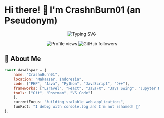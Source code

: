 # Hi there! 👋 I'm CrashnBurn01 (an Pseudonym)

<div align="center">
  <img src="https://readme-typing-svg.herokuapp.com?font=Fira+Code&size=22&duration=3000&pause=1000&color=2F81F7&center=true&vCenter=true&width=440&lines=Welcome+to+my+GitHub!;Full+Stack+Developer;Always+learning+new+things;Building+amazing+projects" alt="Typing SVG" />
</div>

<p align="center">
  <img src="https://komarev.com/ghpvc/?username=crashnburn01&label=Profile%20views&color=0e75b6&style=flat" alt="Profile views" />
  <img src="https://img.shields.io/github/followers/crashnburn01?label=Followers&style=social" alt="GitHub followers" />
</p>

## 🚀 About Me

```javascript
const developer = {
    name: "CrashnBurn01",
    location: "Makassar, Indonesia",
    code: ["PHP", "Java", "Python", "JavaScript", "C++"],
    frameworks: ["Laravel", "React", "JavaFX", "Java Swing", "Jupyter Notebook"],
    tools: ["Git", "Postman", "VS Code"]
    },
    currentFocus: "Building scalable web applications",
    funFact: "I debug with console.log and I'm not ashamed! 🐛"
};
```
